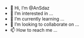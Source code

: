 - 👋 Hi, I’m @AnSdaz
- 👀 I’m interested in ...
- 🌱 I’m currently learning ...
- 💞️ I’m looking to collaborate on ...
- 📫 How to reach me ...

<!---
AnSdaz/AnSdaz is a ✨ special ✨ repository because its `README.md` (this file) appears on your GitHub profile.
You can click the Preview link to take a look at your changes.
--->
